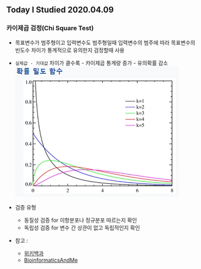 ## Today I Studied 2020.04.09

### 카이제곱 검정(Chi Square Test)

* 목표변수가 범주형이고 입력변수도 범주형일때 입력변수의 범주에 따라 목표변수의 빈도수 차이가 통계적으로 유의한지 검정할때 사용
* `실제값 - 기대값` 차이가 클수록 - 카이제곱 통계량 증가 - 유의확률 감소
![chi-square](../assets/images/chi-square.jpg)

* 검증 유형
    - 동질성 검증 for 이항분포나 정규분포 따르는지 확인
    - 독립성 검증 for 변수 간 상관이 없고 독립적인지 확인

* 참고 :
    - [위키백과](https://ko.wikipedia.org/wiki/%EC%B9%B4%EC%9D%B4%EC%A0%9C%EA%B3%B1_%EA%B2%80%EC%A0%95)
    - [BioinformaticsAndMe](https://bioinformaticsandme.tistory.com/139)
